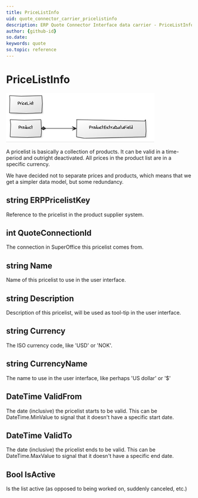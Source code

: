 ```yaml
---
title: PriceListInfo
uid: quote_connector_carrier_pricelistinfo
description: ERP Quote Connector Interface data carrier - PriceListInfo
author: {github-id}
so.date:
keywords: quote
so.topic: reference
---
```


# PriceListInfo

![39][img1]

A pricelist is basically a collection of products. It can be valid in a time-period and outright deactivated. All prices in the product list are in a specific currency.

We have decided not to separate prices and products, which means that we get a simpler data model, but some redundancy.

## string ERPPricelistKey

Reference to the pricelist in the product supplier system.

## int QuoteConnectionId

The connection in SuperOffice this pricelist comes from.

## string Name

Name of this pricelist to use in the user interface.

## string Description

Description of this pricelist, will be used as tool-tip in the user interface.

## string Currency

The ISO currency code, like 'USD' or 'NOK'.

## string CurrencyName

The name to use in the user interface, like perhaps 'US dollar' or '$'

## DateTime ValidFrom

The date (inclusive) the pricelist starts to be valid. This can be DateTime.MinValue to signal that it doesn't have a specific start date.

## DateTime ValidTo

The date (inclusive) the pricelist ends to be valid. This can be DateTime.MaxValue to signal that it doesn't have a specific end date.

## Bool IsActive

Is the list active (as opposed to being worked on, suddenly canceled, etc.)

<!-- Referenced images -->
[img1]: media/image039.png
